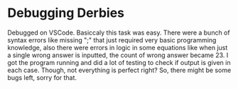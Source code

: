 # Debugging Derbies

Debugged on VSCode.
Basiccaly this task was easy. There were a bunch of syntax errors like missing ";" that just required very basic programming knowledge, also there were errors in logic in some equations like when just a single wrong answer is inputted, the count of wrong answer became 23. I got the program running and did a lot of testing to check if output is given in each case. Though, not everything is perfect right? So, there might be some bugs left, sorry for that.
